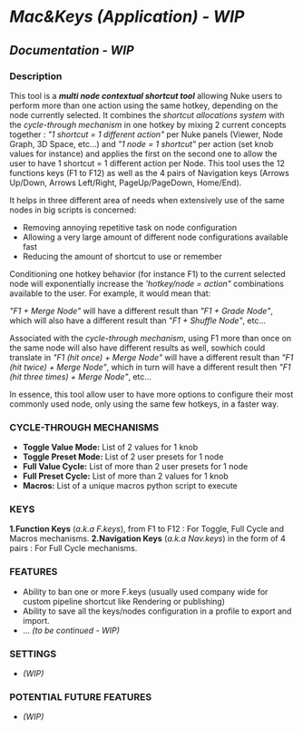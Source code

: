 # *Mac&Keys (Application) - WIP*

## *Documentation - WIP*

### **Description**

This tool is a ***multi node contextual shortcut tool*** allowing Nuke users to perform more than one action using the same hotkey, depending on the node currently selected. It combines the *shortcut allocations system* with the *cycle-through mechanism* in one hotkey by mixing 2 current concepts together
: *"1 shortcut = 1 different action"* per Nuke panels (Viewer, Node Graph, 3D Space, etc...) and *"1 node = 1 shortcut"* per action (set knob values for instance) and applies the first on the second one to allow the user to have 1 shortcut = 1 different action per Node. This tool uses the 12 functions keys (F1 to F12) as well as the 4 pairs of Navigation keys (Arrows Up/Down, Arrows Left/Right, PageUp/PageDown, Home/End).

It helps in three different area of needs when extensively use of the same nodes in big scripts is concerned:
- Removing annoying repetitive task on node configuration 
- Allowing a very large amount of different node configurations available fast
- Reducing the amount of shortcut to use or remember

Conditioning one hotkey behavior (for instance F1) to the current selected node will exponentially increase the *'hotkey/node = action"* combinations available to the user. For example, it would mean that:

*"F1 + Merge Node"* will have a different result than *"F1 + Grade Node"*, which will also have a different result than *"F1 + Shuffle Node"*, etc...

Associated with the *cycle-through mechanism*, using F1 more than once on the same node will also have different results as well, sowhich could translate in *"F1 (hit once) + Merge Node"* will have a different result than *"F1 (hit twice) + Merge Node"*, which in turn will have a different result then *"F1 (hit three times) + Merge Node"*, etc...

In essence, this tool allow user to have more options to configure their most commonly used node, only using the same few hotkeys, in a faster way.



### **CYCLE-THROUGH MECHANISMS**

- **Toggle Value Mode:** List of 2 values for 1 knob
- **Toggle Preset Mode:** List of 2 user presets for 1 node
- **Full Value Cycle:** List of more than 2 user presets for 1 node
- **Full Preset Cycle:** List of more than 2 values for 1 knob
- **Macros:** List of a unique macros python script to execute


### **KEYS**

**1.Function Keys** (*a.k.a F.keys*), from F1 to F12 : For Toggle, Full Cycle and Macros mechanisms.
**2.Navigation Keys** (*a.k.a Nav.keys*) in the form of 4 pairs : For Full Cycle mechanisms.


### **FEATURES**
- Ability to ban one or more F.keys (usually used company wide for custom pipeline shortcut like Rendering or publishing)
- Ability to save all the keys/nodes configuration in a profile to export and import.
- ... *(to be continued - WIP)*

### **SETTINGS**
- *(WIP)*


### **POTENTIAL FUTURE FEATURES**
- *(WIP)*